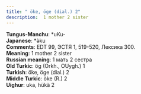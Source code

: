 ```yaml
---
title: " öke, öge (dial.) 2"
description:  1 mother 2 sister
---
```


<strong>Tungus-Manchu</strong>:  *uKu-<br>
<strong>Japanese</strong>:  *ǝ̀ku<br>
<strong>Comments</strong>:  EDT 99, ЭСТЯ 1, 519-520, Лексика 300.<br>
<strong>Meaning</strong>:  1 mother 2 sister<br>
<strong>Russian meaning</strong>:  1 мать 2 сестра<br>
<strong>Old Turkic</strong>:  ög (Orkh., OUygh.) 1<br>
<strong>Turkish</strong>:  öke, öge (dial.) 2<br>
<strong>Middle Turkic</strong>:  öke (R.) 2<br>
<strong>Uighur</strong>:  uka, hükä 2<br>


